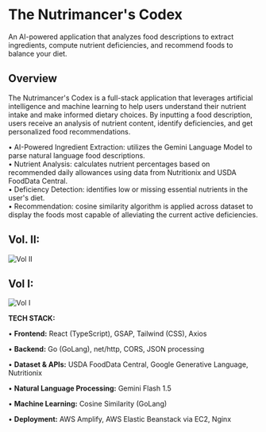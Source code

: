 # The Nutrimancer's Codex
An AI-powered application that analyzes food descriptions to extract ingredients, compute nutrient deficiencies, and recommend foods to balance your diet.

## Overview
The Nutrimancer's Codex is a full-stack application that leverages artificial intelligence and machine learning to help users understand their nutrient intake and make informed dietary choices. By inputting a food description, users receive an analysis of nutrient content, identify deficiencies, and get personalized food recommendations.

• AI-Powered Ingredient Extraction: utilizes the Gemini Language Model to parse natural language food descriptions.<br>
• Nutrient Analysis: calculates nutrient percentages based on recommended daily allowances using data from Nutritionix and USDA FoodData Central. <br>
• Deficiency Detection: identifies low or missing essential nutrients in the user's diet. <br>
• Recommendation: cosine similarity algorithm is applied across dataset to display the foods most capable of alleviating the current active deficiencies. 


## Vol. II:<br>
![Vol  II](https://github.com/user-attachments/assets/23c0f1a1-51d3-4898-b564-c90495477d4b)



## Vol I:<br>
![Vol  I](https://github.com/user-attachments/assets/af91009a-d7f3-4c40-94fc-d8ace8988c8d)





**TECH STACK:**

• **Frontend:** React (TypeScript), GSAP, Tailwind (CSS), Axios

• **Backend:** Go (GoLang), net/http, CORS, JSON processing 

• **Dataset & APIs:** USDA FoodData Central, Google Generative Language, Nutritionix

• **Natural Language Processing:** Gemini Flash 1.5

• **Machine Learning:** Cosine Similarity (GoLang)

• **Deployment:** AWS Amplify, AWS Elastic Beanstack via EC2, Nginx 


